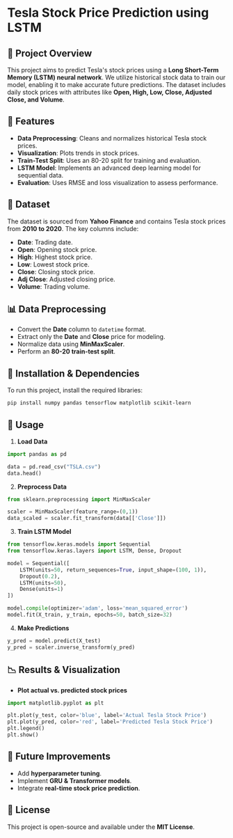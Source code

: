 # Tesla Stock Price Prediction using LSTM

## 📌 Project Overview
This project aims to predict Tesla's stock prices using a **Long Short-Term Memory (LSTM) neural network**. We utilize historical stock data to train our model, enabling it to make accurate future predictions. The dataset includes daily stock prices with attributes like **Open, High, Low, Close, Adjusted Close, and Volume**.

## 🚀 Features
- **Data Preprocessing**: Cleans and normalizes historical Tesla stock prices.
- **Visualization**: Plots trends in stock prices.
- **Train-Test Split**: Uses an 80-20 split for training and evaluation.
- **LSTM Model**: Implements an advanced deep learning model for sequential data.
- **Evaluation**: Uses RMSE and loss visualization to assess performance.

## 📂 Dataset
The dataset is sourced from **Yahoo Finance** and contains Tesla stock prices from **2010 to 2020**. The key columns include:
- **Date**: Trading date.
- **Open**: Opening stock price.
- **High**: Highest stock price.
- **Low**: Lowest stock price.
- **Close**: Closing stock price.
- **Adj Close**: Adjusted closing price.
- **Volume**: Trading volume.

## 📊 Data Preprocessing
- Convert the **Date** column to `datetime` format.
- Extract only the **Date** and **Close** price for modeling.
- Normalize data using **MinMaxScaler**.
- Perform an **80-20 train-test split**.

## 📌 Installation & Dependencies
To run this project, install the required libraries:
```bash
pip install numpy pandas tensorflow matplotlib scikit-learn
```

## 🔧 Usage
1. **Load Data**
```python
import pandas as pd

data = pd.read_csv("TSLA.csv")
data.head()
```

2. **Preprocess Data**
```python
from sklearn.preprocessing import MinMaxScaler

scaler = MinMaxScaler(feature_range=(0,1))
data_scaled = scaler.fit_transform(data[['Close']])
```

3. **Train LSTM Model**
```python
from tensorflow.keras.models import Sequential
from tensorflow.keras.layers import LSTM, Dense, Dropout

model = Sequential([
    LSTM(units=50, return_sequences=True, input_shape=(100, 1)),
    Dropout(0.2),
    LSTM(units=50),
    Dense(units=1)
])

model.compile(optimizer='adam', loss='mean_squared_error')
model.fit(X_train, y_train, epochs=50, batch_size=32)
```

4. **Make Predictions**
```python
y_pred = model.predict(X_test)
y_pred = scaler.inverse_transform(y_pred)
```

## 📉 Results & Visualization
- **Plot actual vs. predicted stock prices**
```python
import matplotlib.pyplot as plt

plt.plot(y_test, color='blue', label='Actual Tesla Stock Price')
plt.plot(y_pred, color='red', label='Predicted Tesla Stock Price')
plt.legend()
plt.show()
```

## 📌 Future Improvements
- Add **hyperparameter tuning**.
- Implement **GRU & Transformer models**.
- Integrate **real-time stock price prediction**.

## 📜 License
This project is open-source and available under the **MIT License**.


